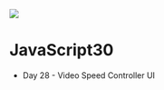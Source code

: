 ﻿![](https://javascript30.com/images/JS3-social-share.png)

# JavaScript30

* Day  28 - Video Speed Controller UI
